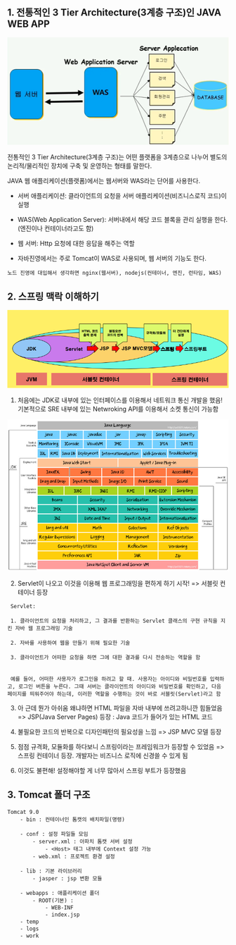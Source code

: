 ## 1. 전통적인 3 Tier Architecture(3계층 구조)인 JAVA WEB APP

<p align="center">
    <img src="./resource/process.PNG">
</p>

전통적인 3 Tier Architecture(3계층 구조)는
어떤 플랫폼을 3계층으로 나누어 별도의 논리적/물리적인 장치에 구축 및 운영하는 형태를 말한다.

JAVA 웹 애플리케이션(플랫폼)에서는 웹서버와 WAS라는 단어를 사용한다.

- 서버 애플리케이션: 클라이언트의 요청을 서버 애플리케이션(비즈니스로직 코드)이 실행

- WAS(Web Application Server): 서버내에서 해당 코드 블록을 관리 실행을 한다. (엔진이나 컨테이너라고도 함)

- 웹 서버: Http 요청에 대한 응답을 해주는 역할

- 자바진영에서는 주로 Tomcat이 WAS로 사용되며, 웹 서버의 기능도 한다.

```
노드 진영에 대입해서 생각하면 nginx(웹서버), nodejs(컨테이너, 엔진, 런타임, WAS)
```

## 2. 스프링 맥락 이해하기

<p align="center">
    <img src="./resource/history.PNG">
</p>

1. 처음에는 JDK로 내부에 있는 인터페이스를 이용해서 네트워크 통신 개발을 했음! 기본적으로 SRE 내부에 있는 Netwroking API를 이용해서 소켓 통신이 가능함

<p align="center">
    <img src="./resource/jdk.jpg">
</p>

2. Servlet이 나오고 이것을 이용해 웹 프로그래밍을 편하게 하기 시작! => 서블릿 컨테이너 등장

```
 Servlet:

 1. 클라이언트의 요청을 처리하고, 그 결과를 반환하는 Servlet 클래스의 구현 규칙을 지킨 자바 웹 프로그래밍 기술

 2. 자바를 사용하여 웹을 만들기 위해 필요한 기술

 3. 클라이언트가 어떠한 요청을 하면 그에 대한 결과를 다시 전송하는 역할을 함


 예를 들어, 어떠한 사용자가 로그인을 하려고 할 때. 사용자는 아이디와 비밀번호를 입력하고, 로그인 버튼을 누른다. 그때 서버는 클라이언트의 아이디와 비밀번호를 확인하고, 다음 페이지를 띄워주어야 하는데, 이러한 역할을 수행하는 것이 바로 서블릿(Servlet)라고 함
```

3. 아 근데 뭔가 아쉬움 왜냐하면 HTML 파일을 자바 내부에 쓰려고하니깐 힘들었음 => JSP(Java Server Pages) 등장 : Java 코드가 들어가 있는 HTML 코드

4. 불필요한 코드의 반복으로 디자인패턴의 필요성을 느낌 => JSP MVC 모델 등장

5. 점점 규격화, 모듈화를 하다보니 스프링이라는 프레임워크가 등장할 수 있었음 => 스프링 컨테이너 등장. 개발자는 비즈니스 로직에 신경쓸 수 있게 됨

6. 이것도 불편해! 설정해야할 게 너무 많아서 스프링 부트가 등장했음

## 3. Tomcat 폴더 구조

```
Tomcat 9.0
    - bin : 컨테이너인 톰캣의 배치파일(명령)

    - conf : 설정 파일들 모임
        - server.xml : 아파치 톰캣 서버 설정
            - <Host> 태그 내부에 Context 설정 가능
        - web.xml : 프로젝트 환경 설정

    - lib : 기본 라이브러리
        - jasper : jsp 변환 모듈

    - webapps : 애플리케이션 폴더
        - ROOT(기본) :
            - WEB-INF
            - index.jsp
    - temp
    - logs
    - work
```
